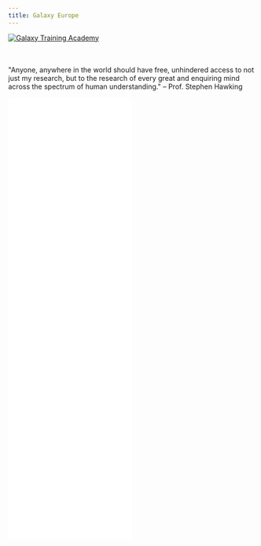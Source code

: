 ```yaml
---
title: Galaxy Europe
---
```


<slot name="/bare/eu/usegalaxy/notices" />

<div class="text-center mt-5">
    <a href="https://galaxyproject.org/news/2024-05-29-galaxy-training-academy-call-contribution"target=”_blank”>
        <img src="/images/call_for_trainers.png" alt="Galaxy Training Academy" />
    </a>
</div>
<br/>
<br/>

"Anyone, anywhere in the world should have free, unhindered access to not just my research, but to the research of every great and enquiring mind across the spectrum of human understanding." – Prof. Stephen Hawking

<iframe title="Recent Galaxy Europe news" height="450"
 class="resize-y" src="/bare/eu/latest/news/" scrolling="no"
 style="width: 50%; border: none; vertical-align: top">
</iframe>
<iframe title="Recent Galaxy Europe events" height="450"
 class="resize-y" src="/bare/eu/latest/events/" scrolling="no"
 style="width: 50%; border: none; vertical-align: top">
</iframe>

<p></p>

<slot name="/eu/main1" />
<slot name="/eu/main2" />

<slot name="/eu/common/data-policy" />

<p></p>

<footer>
<slot name="/eu/site-footer" />
</footer>
